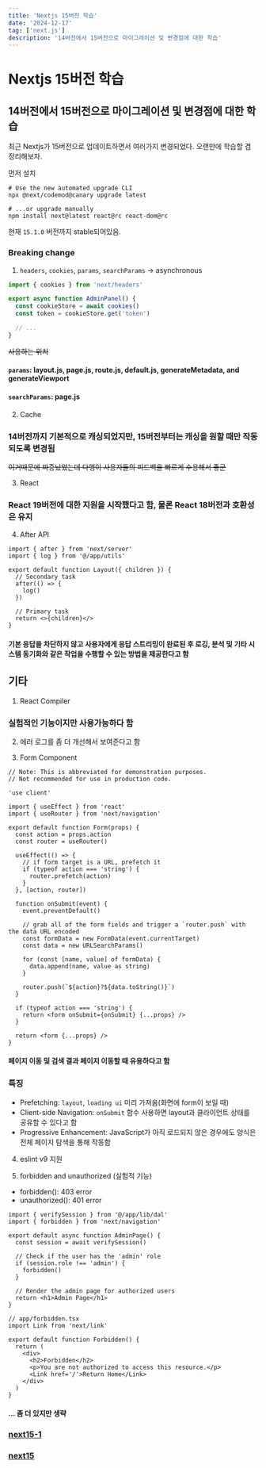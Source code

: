 ```yaml
---
title: 'Nextjs 15버전 학습'
date: '2024-12-17'
tag: ['next.js']
description: '14버전에서 15버전으로 마이그레이션 및 변경점에 대한 학습'
---
```


# Nextjs 15버전 학습

## 14버전에서 15버전으로 마이그레이션 및 변경점에 대한 학습

최근 Nextjs가 15버전으로 업데이트하면서 여러가지 변경되었다. 오랜만에 학습할 겸 정리해보자.

먼저 설치

```shell
# Use the new automated upgrade CLI
npx @next/codemod@canary upgrade latest

# ...or upgrade manually
npm install next@latest react@rc react-dom@rc
```

현재 `15.1.0` 버전까지 stable되어있음.

### Breaking change

1. `headers`, `cookies`, `params`, `searchParams` -> asynchronous

```ts
import { cookies } from 'next/headers'

export async function AdminPanel() {
  const cookieStore = await cookies()
  const token = cookieStore.get('token')

  // ...
}
```

~~사용하는 위치~~

#### `params`: layout.js, page.js, route.js, default.js, generateMetadata, and generateViewport

#### `searchParams`: page.js

2. Cache

### 14버전까지 기본적으로 캐싱되었지만, 15버전부터는 캐싱을 원할 때만 작동되도록 변경됨

~~이거때문에 짜증났었는데 다행이 사용자들의 피드백을 빠르게 수용해서 좋군~~

3. React

### React 19버전에 대한 지원을 시작했다고 함, 물론 React 18버전과 호환성은 유지

4. After API

```tsx
import { after } from 'next/server'
import { log } from '@/app/utils'

export default function Layout({ children }) {
  // Secondary task
  after(() => {
    log()
  })

  // Primary task
  return <>{children}</>
}
```

#### 기본 응답을 차단하지 않고 사용자에게 응답 스트리밍이 완료된 후 로깅, 분석 및 기타 시스템 동기화와 같은 작업을 수행할 수 있는 방법을 제공한다고 함

## 기타

1. React Compiler

### 실험적인 기능이지만 사용가능하다 함

2. 에러 로그를 좀 더 개선해서 보여준다고 함

3. Form Component

```tsx
// Note: This is abbreviated for demonstration purposes.
// Not recommended for use in production code.

'use client'

import { useEffect } from 'react'
import { useRouter } from 'next/navigation'

export default function Form(props) {
  const action = props.action
  const router = useRouter()

  useEffect(() => {
    // if form target is a URL, prefetch it
    if (typeof action === 'string') {
      router.prefetch(action)
    }
  }, [action, router])

  function onSubmit(event) {
    event.preventDefault()

    // grab all of the form fields and trigger a `router.push` with the data URL encoded
    const formData = new FormData(event.currentTarget)
    const data = new URLSearchParams()

    for (const [name, value] of formData) {
      data.append(name, value as string)
    }

    router.push(`${action}?${data.toString()}`)
  }

  if (typeof action === 'string') {
    return <form onSubmit={onSubmit} {...props} />
  }

  return <form {...props} />
}
```

#### 페이지 이동 및 검색 결과 페이지 이동할 때 유용하다고 함

### 특징

- Prefetching: `layout`, `loading ui` 미리 가져옴(화면에 form이 보일 때)
- Client-side Navigation: `onSubmit` 함수 사용하면 layout과 클라이언트 상태를 공유할 수 있다고 함
- Progressive Enhancement: JavaScript가 아직 로드되지 않은 경우에도 양식은 전체 페이지 탐색을 통해 작동함

4. eslint v9 지원

5. forbidden and unauthorized (실험적 기능)

- forbidden(): 403 error
- unauthorized(): 401 error

```tsx
import { verifySession } from '@/app/lib/dal'
import { forbidden } from 'next/navigation'

export default async function AdminPage() {
  const session = await verifySession()

  // Check if the user has the 'admin' role
  if (session.role !== 'admin') {
    forbidden()
  }

  // Render the admin page for authorized users
  return <h1>Admin Page</h1>
}
```

```tsx
// app/forbidden.tsx
import Link from 'next/link'

export default function Forbidden() {
  return (
    <div>
      <h2>Forbidden</h2>
      <p>You are not authorized to access this resource.</p>
      <Link href='/'>Return Home</Link>
    </div>
  )
}
```

#### ... 좀 더 있지만 생략

### [next15-1](https://nextjs.org/blog/next-15-1)

### [next15](https://nextjs.org/blog/next-15)
